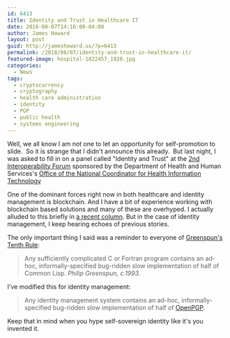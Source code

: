```yaml
---
id: 6413
title: Identity and Trust in Healthcare IT
date: 2018-08-07T14:16:00-04:00
author: James Howard
layout: post
guid: http://jameshoward.us/?p=6413
permalink: /2018/08/07/identity-and-trust-in-healthcare-it/
featured-image: hospital-1822457_1920.jpg
categories:
  - News
tags:
  - cryptocurrency
  - cryptography
  - health care administration
  - identity
  - PGP
  - public health
  - systems engineering
---
```

Well, we all know I am not one to let an opportunity for self-promotion
to slide.  So it is strange that I didn't announce this already. 
But last night, I was asked to fill in on a panel called "Identity
and Trust" at the [2nd Interoperability
Forum](https://www.healthit.gov/news/events/oncs-2nd-interoperability-forum)
sponsored by the Department of Health and Human Services's [Office of the National
Coordinator for Health Information Technology](https://www.healthit.gov/)

One of the dominant forces right now in both healthcare and identity
management is blockchain. And I have a bit of experience working
with blockchain based solutions and many of these are overhyped. I
actually alluded to this briefly in [a recent
column](https://jameshoward.us/2018/02/19/data-science-overhype/). But
in the case of identity management, I keep hearing echoes of previous
stories.

The only important thing I said was a reminder to everyone of [Greenspun's
Tenth Rule](http://philip.greenspun.com/bboard/q-and-a-fetch-msg?msg_id=000tgU):

> Any sufficiently complicated C or Fortran program contains an
ad-hoc, informally-specified bug-ridden slow implementation of half
of Common Lisp. <cite>Philip Greenspun, c.1993.</cite>

I've modified this for identity management:

> Any identity management system contains an ad-hoc, informally-specified
bug-ridden slow implementation of half of
[OpenPGP](https://www.ietf.org/rfc/rfc4880.txt).

Keep that in mind when you hype self-sovereign identity like it's
you invented it.
